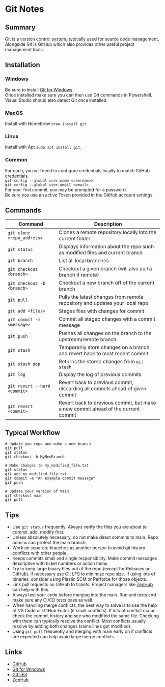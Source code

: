 # Git Notes
## Summary
Git is a version control system, typically used for source code management.  
Alongside Git is GitHub which also provides other useful project management tools.  

## Installation
### Windows
Be sure to install [Git for Windows](https://gitforwindows.org/).  
Once installed make sure you can then use Git commands in Powershell.  
Visual Studio should also detect Git once installed.  

### MacOS
Install with Homebrew `brew install git`.  

### Linux
Install with Apt `sudo apt install git`.  

### Common
For each, you will need to configure credentials locally to match GitHub credentials.  
`git config --global user.name <username>`    
`git config --global user.email <email>`  
For your first commit, you may be prompted for a password.  
Be sure you use an active Token provided in the GitHub account settings.  

## Commands
| Command | Description |
|---------|-------------|
| `git clone <repo_address>`| Clones a remote repository locally into the current folder |
| `git status` | Displays information about the repo such as modified files and current branch |
| `git branch` | List all local branches |
| `git checkout <branch>` | Checkout a given branch (will also pull a branch if remote) |
| `git checkout -b <branch>` | Checkout a new branch off of the current branch |
| `git pull` | Pulls the latest changes from remote repository and updates your local repo |
| `git add <files>` | Stages files with changes for commit |
| `git commit -m <message>` | Commit all staged changes with a commit message |
| `git push` | Pushes all changes on the branch to the upstream/remote branch |
| `git stash` | Temporarily store changes on a branch and revert back to most recent commit |
| `git stash pop` | Returns the stored changes from `git stash` |
| `git log` | Display the log of previous commits |
| `git revert --hard <commit>` | Revert back to previous commit, discarding all commits ahead of given commit |
| `git revert <commit>` | Revert back to previous commit, but make a new commit ahead of the current commit |

## Typical Workflow
```
# Update you repo and make a new branch
git pull
git status
git checkout -b MyNewBranch

# Make changes to my_modified_file.txt
git status
git add my_modified_file.txt
git commit -m "An example commit message"
git push

# Update your version of main
git checkout main
git pull
```

## Tips
- Use `git status` frequently. Always verify the files you are about to commit, add, modify first.
- Unless absolutely necessary, do not make direct commits to main. Repo admins can protect the main branch.
- Work on separate branches as another person to avoid git history conflicts with other people.
- Keeps commits small and single responsibility. Make commit messages descriptive with ticket numbers or action items.
- Try to keep large binary files out of the repo (except for Releases on GitHub). If necessary use [Git LFS](https://git-lfs.com/) to minimize repo size. If using lots of binaries, consider using Plastic SCM or Perforce for those objects.
- Link pull requests on GitHub to tickets. Project managers like [ZenHub](https://www.zenhub.com/) can help with this.
- Always test your code before merging into the main. Run unit tests and make sure any CI/CD tests pass as well.
- When handling merge conflicts, the best way to solve is to use the help of VS Code or GitHub Editor (if small conflicts). If lots of conflict occur, check the commit history and see who modified the same file. Checking with them can typically resolve the conflict. Most conflicts usually resolve by adding both changes (same lines got modified).
- Using `git pull` frequently and merging with main early on if conflicts are expected can help avoid large merge conflicts.

## Links
- [GitHub](https://github.com/)
- [Git for Windows](https://gitforwindows.org/)
- [Git LFS](https://git-lfs.com/)
- [ZenHub](https://www.zenhub.com/)